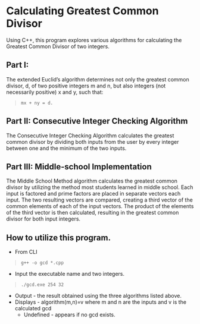 # Calculating Greatest Common Divisor

Using C++, this program explores various algorithms for calculating the Greatest Common Divisor of two integers.

## Part I:
The extended Euclid’s algorithm determines not only the greatest common divisor, d, of two positive integers m and n, but also integers (not necessarily positive) x and y, such that: 


> ```mx + ny = d.```
 

## Part II: Consecutive Integer Checking Algorithm
The Consecutive Integer Checking Algorithm calculates the greatest common divisor by dividing both inputs from the user by every integer between one and the minimum of the two inputs. 

## Part III: Middle-school Implementation
The Middle School Method algorithm calculates the greatest common divisor by utilizing the method most students learned in middle school. Each input is factored and prime factors are placed in separate vectors each input. The two resulting vectors are compared, creating a third vector of the common elements of each of the input vectors. The product of the elements of the third vector is then calculated, resulting in the greatest common divisor for both input integers. 

## How to utilize this program.

- From CLI

> ```g++ -o gcd *.cpp```

- Input the executable name and two integers.

> ```./gcd.exe 254 32```

* Output - the result obtained using the three algorithms listed above.
* Displays - algorithm(m,n)=v where m and n are the inputs and v is the calculated gcd
  - Undefined - appears if no gcd exists.
